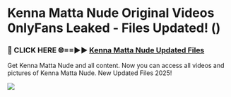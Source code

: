 # Kenna Matta Nude Original Videos 0nlyFans Leaked - Files Updated! ()

<h3>🔴 CLICK HERE 🌐==►► <a href="https://tinyurl.com/2p9ay9w9" rel="nofollow">Kenna Matta Nude Updated Files</a></h3>

Get Kenna Matta Nude and all content. Now you can access all videos and pictures of Kenna Matta Nude. New Updated Files 2025!

[![](https://i.imgur.com/KQgVmj3.gif)](https://tinyurl.com/2p9ay9w9)

